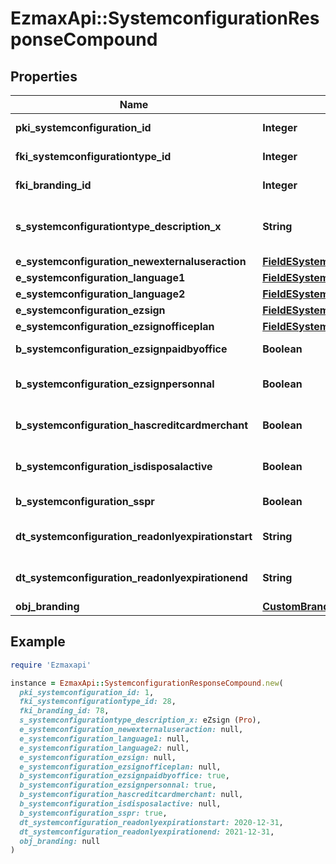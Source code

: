 # EzmaxApi::SystemconfigurationResponseCompound

## Properties

| Name | Type | Description | Notes |
| ---- | ---- | ----------- | ----- |
| **pki_systemconfiguration_id** | **Integer** | The unique ID of the Systemconfiguration |  |
| **fki_systemconfigurationtype_id** | **Integer** | The unique ID of the Systemconfigurationtype |  |
| **fki_branding_id** | **Integer** | The unique ID of the Branding | [optional] |
| **s_systemconfigurationtype_description_x** | **String** | The description of the Systemconfigurationtype in the language of the requester |  |
| **e_systemconfiguration_newexternaluseraction** | [**FieldESystemconfigurationNewexternaluseraction**](FieldESystemconfigurationNewexternaluseraction.md) |  |  |
| **e_systemconfiguration_language1** | [**FieldESystemconfigurationLanguage1**](FieldESystemconfigurationLanguage1.md) |  |  |
| **e_systemconfiguration_language2** | [**FieldESystemconfigurationLanguage2**](FieldESystemconfigurationLanguage2.md) |  |  |
| **e_systemconfiguration_ezsign** | [**FieldESystemconfigurationEzsign**](FieldESystemconfigurationEzsign.md) |  | [optional] |
| **e_systemconfiguration_ezsignofficeplan** | [**FieldESystemconfigurationEzsignofficeplan**](FieldESystemconfigurationEzsignofficeplan.md) |  | [optional] |
| **b_systemconfiguration_ezsignpaidbyoffice** | **Boolean** | Whether if Ezsign is paid by the company or not | [optional] |
| **b_systemconfiguration_ezsignpersonnal** | **Boolean** | Whether if we allow the creation of personal files in eZsign |  |
| **b_systemconfiguration_hascreditcardmerchant** | **Boolean** | Whether there is a creditcard merchant configured or not | [optional] |
| **b_systemconfiguration_isdisposalactive** | **Boolean** | Whether is Disposal processus is active or not | [optional] |
| **b_systemconfiguration_sspr** | **Boolean** | Whether if we allow SSPR |  |
| **dt_systemconfiguration_readonlyexpirationstart** | **String** | The start date where the system will be in read only | [optional] |
| **dt_systemconfiguration_readonlyexpirationend** | **String** | The end date where the system will be in read only | [optional] |
| **obj_branding** | [**CustomBrandingResponse**](CustomBrandingResponse.md) |  | [optional] |

## Example

```ruby
require 'Ezmaxapi'

instance = EzmaxApi::SystemconfigurationResponseCompound.new(
  pki_systemconfiguration_id: 1,
  fki_systemconfigurationtype_id: 28,
  fki_branding_id: 78,
  s_systemconfigurationtype_description_x: eZsign (Pro),
  e_systemconfiguration_newexternaluseraction: null,
  e_systemconfiguration_language1: null,
  e_systemconfiguration_language2: null,
  e_systemconfiguration_ezsign: null,
  e_systemconfiguration_ezsignofficeplan: null,
  b_systemconfiguration_ezsignpaidbyoffice: true,
  b_systemconfiguration_ezsignpersonnal: true,
  b_systemconfiguration_hascreditcardmerchant: null,
  b_systemconfiguration_isdisposalactive: null,
  b_systemconfiguration_sspr: true,
  dt_systemconfiguration_readonlyexpirationstart: 2020-12-31,
  dt_systemconfiguration_readonlyexpirationend: 2021-12-31,
  obj_branding: null
)
```

